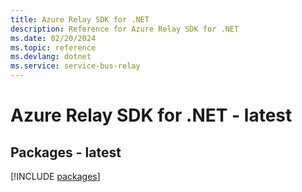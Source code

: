 ```yaml
---
title: Azure Relay SDK for .NET
description: Reference for Azure Relay SDK for .NET
ms.date: 02/20/2024
ms.topic: reference
ms.devlang: dotnet
ms.service: service-bus-relay
---
```

# Azure Relay SDK for .NET - latest
## Packages - latest
[!INCLUDE [packages](relay-index.md)]